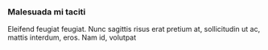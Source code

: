 ### Malesuada mi taciti

Eleifend feugiat feugiat. Nunc sagittis risus erat pretium at, sollicitudin ut ac, mattis interdum, eros. Nam id, volutpat



